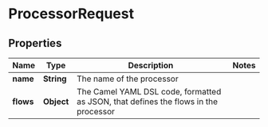 

# ProcessorRequest


## Properties

Name | Type | Description | Notes
------------ | ------------- | ------------- | -------------
**name** | **String** | The name of the processor | 
**flows** | **Object** | The Camel YAML DSL code, formatted as JSON, that defines the flows in the processor | 



